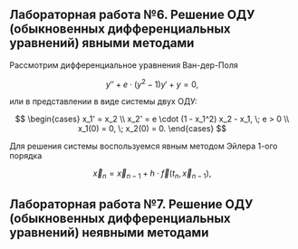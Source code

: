 ## Лабораторная работа №6. Решение ОДУ (обыкновенных дифференциальных уравнений) явными методами

Рассмотрим дифференциальное уравнения Ван-дер-Поля

$$
y'' + e \cdot (y^2 - 1) y' + y = 0,
$$

или в представлении в виде системы двух ОДУ:

$$
\begin{cases}
    x_1' = x_2 \\
    x_2' = e \cdot (1 - x_1^2) x_2 - x_1, \; e > 0 \\
    x_1(0) = 0, \; x_2(0) = 0.
\end{cases}
$$

Для решения системы воспользуемся явным методом Эйлера 1-ого порядка

$$
\vec{x}_n = \vec{x}_{n - 1} + h \cdot \vec{f}(t_n, \vec{x}_{n - 1}),
$$


## Лабораторная работа №7. Решение ОДУ (обыкновенных дифференциальных уравнений) неявными методами
